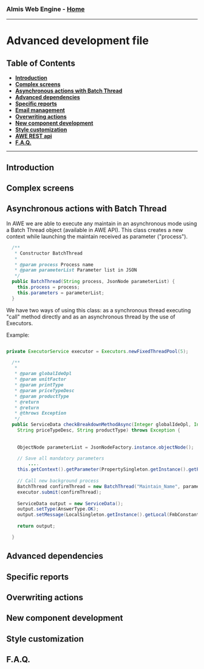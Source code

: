 ### Almis Web Engine - **[Home](../readme.md)**

---

# **Advanced development file**

## Table of Contents

* **[Introduction](#introduction)**
* **[Complex screens](#complex-screens)**
* **[Asynchronous actions with Batch Thread](#async-actions)**
* **[Advanced dependencies](#advanced-dependencies)**
* **[Specific reports](#specific-reports)**
* **[Email management](email-definition.md)**
* **[Overwriting actions](#overwriting-actions)**
* **[New component development](#new-component-development)**
* **[Style customization](#style-customization)**
* **[AWE REST api](rest-api.md)**
* **[F.A.Q.](#faq)**

---

## Introduction

## Complex screens

## Asynchronous actions with Batch Thread

In AWE we are able to execute any maintain in an asynchronous mode using a Batch Thread object (available in AWE API). This class creates a new context while launching the maintain received as parameter ("process").

```java
  /**
   * Constructor BatchThread
   *
   * @param process Process name
   * @param parameterList Parameter list in JSON
   */
  public BatchThread(String process, JsonNode parameterList) {
    this.process = process;
    this.parameters = parameterList;
  }
```

We have two ways of using this class: as a synchronous thread executing "call" method directly and as an asynchronous thread  by the use of Executors.

Example:

```java

private ExecutorService executor = Executors.newFixedThreadPool(5);

  /**
   * 
   * @param globalIdeOpl
   * @param unitFactor
   * @param printType
   * @param priceTypeDesc
   * @param productType
   * @return 
   * @return
   * @throws Exception 
   */
  public ServiceData checkBreakdownMethodAsync(Integer globalIdeOpl, Integer unitFactor, Integer printType,
	String priceTypeDesc, String productType) throws Exception {
	 
	  
	ObjectNode parameterList = JsonNodeFactory.instance.objectNode();

	// Save all mandatory parameters
        ....
    this.getContext().getParameter(PropertySingleton.getInstance().getProperty(PropertyType.TOKEN)));
	
	// Call new background process
    BatchThread confirmThread = new BatchThread("Maintain_Name", parameterList);
    executor.submit(confirmThread);
	
	ServiceData output = new ServiceData();
	output.setType(AnswerType.OK);
	output.setMessage(LocalSingleton.getInstance().getLocal(FmbConstants.MESSAGE_START_BREAKDOWN_PROCESS));
	
	return output;

  }

```

## Advanced dependencies

## Specific reports

## Overwriting actions

## New component development

## Style customization

## F.A.Q.